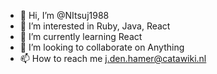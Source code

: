 - 👋 Hi, I’m @NItsuj1988
- 👀 I’m interested in Ruby, Java, React 
- 🌱 I’m currently learning React
- 💞️ I’m looking to collaborate on Anything 
- 📫 How to reach me j.den.hamer@catawiki.nl

<!---
NItsuj1988/NItsuj1988 is a ✨ special ✨ repository because its `README.md` (this file) appears on your GitHub profile.
You can click the Preview link to take a look at your changes.
--->

